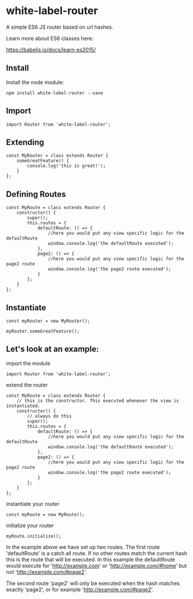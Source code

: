 # white-label-router

A simple ES6 JS router based on url hashes.

Learn more about ES6 classes here:

https://babeljs.io/docs/learn-es2015/

## Install

Install the node module:

```
npm install white-label-router --save
```

## Import

```
import Router from 'white-label-router';
```

## Extending 

```
const MyRouter = class extends Router {
    someGreatFeature() {
        console.log('this is great!');
    }
};
```

## Defining Routes

```
const MyRoute = class extends Router {
    constructor() {
        super();
        this.routes = {
            defaultRoute: () => {
                //here you would put any view specific logic for the defaultRoute
                window.console.log('the defaultRoute executed');
            },
            page2: () => {
                //here you would put any view specific logic for the page2 route
                window.console.log('the page2 route executed');
            }
        };
    }
};
```

## Instantiate

```
const myRouter = new MyRouter();

myRouter.someGreatFeature();
```

## Let's look at an example:

import the module

```
import Router from 'white-label-router';
```

extend the router

```
const MyRoute = class extends Router {
    // this is the constructor. This executed whenever the view is instantiated.
    constructor() {
        // always do this
        super();
        this.routes = {
            defaultRoute: () => {
                //here you would put any view specific logic for the defaultRoute
                window.console.log('the defaultRoute executed');
            },
            page2: () => {
                //here you would put any view specific logic for the page2 route
                window.console.log('the page2 route executed');
            }
        };
    }
};

```

instantiate your router

```
const myRoute = new MyRoute();
```

initialize your router

```
myRoute.initialize();
```

In the example above we have set up two routes. The first route 'defaultRoute' is a catch all route. If no other routes match the current hash this is the route that will be executed. In this example the defaultRoute would execute for 'http://example.com' or 'http://example.com/#home' but not 'http://example.com/#page2'.

The second route 'page2' will only be executed when the hash matches exactly 'page2', or for example 'http://example.com/#page2'.

